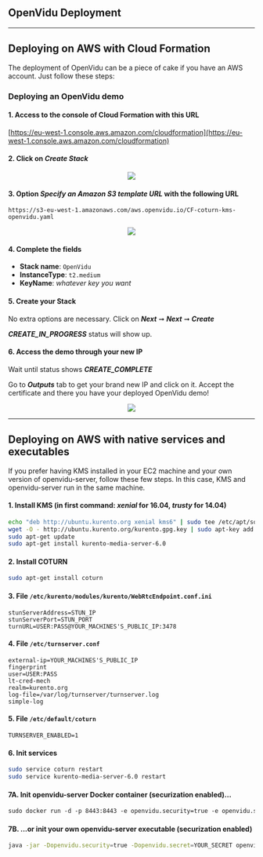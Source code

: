 <h2 id="section-title">OpenVidu Deployment</h2>
<hr>

Deploying on AWS with Cloud Formation
------------------
The deployment of OpenVidu can be a piece of cake if you have an AWS account. Just follow these steps:

### Deploying an OpenVidu demo

#### 1. Access to the console of Cloud Formation with this URL

  [https://eu-west-1.console.aws.amazon.com/cloudformation](https://eu-west-1.console.aws.amazon.com/cloudformation)

#### 2. Click on _Create Stack_

  <p align="center">
    <img class="img-responsive" src="https://docs.google.com/uc?id=0B61cQ4sbhmWSb0ttOUNzMkp0ckU">
  </p>

#### 3. Option _Specify an Amazon S3 template URL_ with the following URL

  `https://s3-eu-west-1.amazonaws.com/aws.openvidu.io/CF-coturn-kms-openvidu.yaml`

  <p align="center">
    <img class="img-responsive" src="https://docs.google.com/uc?id=0B61cQ4sbhmWSZE1pVHYxbU5Lb0k">
  </p>

#### 4. Complete the fields

- **Stack name**: `OpenVidu`
- **InstanceType**: `t2.medium`
- **KeyName**: _whatever key you want_

#### 5. Create your Stack

No extra options are necessary. Click on  **_Next_** ➞ **_Next_** ➞ **_Create_**

**_CREATE_IN_PROGRESS_** status will show up.

#### 6. Access the demo through your new IP

Wait until status shows **_CREATE_COMPLETE_**

Go to **_Outputs_** tab to get your brand new IP and click on it. Accept the certificate and there you have your deployed OpenVidu demo!

  <p align="center">
    <img class="img-responsive" src="https://docs.google.com/uc?id=0B61cQ4sbhmWSZDNpdWpTMkw3Mlk">
  </p>

---

Deploying on AWS with native services and executables
------------------
If you prefer having KMS installed in your EC2 machine and your own version of openvidu-server, follow these few steps. In this case, KMS and openvidu-server run in the same machine.

#### 1. Install KMS (in first command: ***xenial*** for 16.04, ***trusty*** for 14.04)
```bash
echo "deb http://ubuntu.kurento.org xenial kms6" | sudo tee /etc/apt/sources.list.d/kurento.list
wget -O - http://ubuntu.kurento.org/kurento.gpg.key | sudo apt-key add -
sudo apt-get update
sudo apt-get install kurento-media-server-6.0
```

#### 2. Install COTURN
```bash
sudo apt-get install coturn
```

#### 3. File `/etc/kurento/modules/kurento/WebRtcEndpoint.conf.ini`
```
stunServerAddress=STUN_IP
stunServerPort=STUN_PORT
turnURL=USER:PASS@YOUR_MACHINES'S_PUBLIC_IP:3478
```

#### 4. File `/etc/turnserver.conf`
```
external-ip=YOUR_MACHINES'S_PUBLIC_IP
fingerprint
user=USER:PASS
lt-cred-mech
realm=kurento.org
log-file=/var/log/turnserver/turnserver.log
simple-log
```

#### 5. File `/etc/default/coturn`
```
TURNSERVER_ENABLED=1
```

#### 6. Init services
```bash
sudo service coturn restart
sudo service kurento-media-server-6.0 restart
```

#### 7A. Init openvidu-server Docker container (securization enabled)...

```html
sudo docker run -d -p 8443:8443 -e openvidu.security=true -e openvidu.secret=YOUR_SECRET openvidu/openvidu-server
```

#### 7B. ...or init your own openvidu-server executable (securization enabled)

```bash
java -jar -Dopenvidu.security=true -Dopenvidu.secret=YOUR_SECRET openvidu-server.jar
```
